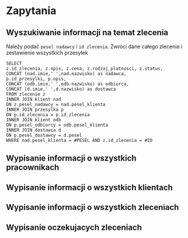 # Zapytania

## Wyszukiwanie informacji na temat zlecenia
Należy podać `pesel nadawcy` i `id zlecenia`.
Zwróci dane całego zlecenia i zestawienie wszystkich przesyłek

```
SELECT 
z.id_zlecenia, z.opis, z.cena, z.rodzaj_platnosci, z.status,
CONCAT (nad.imie,' ',nad.nazwisko) as nadawca,
p.id_przesylki, p.opis,
CONCAT (odb.imie,' ',odb.nazwisko) as odbiorca,
CONCAT (d.imie,' ',d.nazwisko) as dostawca
FROM zlecenie z
INNER JOIN klient nad
ON z.pesel_nadawcy = nad.pesel_klienta
INNER JOIN przesylka p
ON p.id_zlecenia = p.id_zlecenia
INNER JOIN klient odb
ON p.pesel_odbiorcy = odb.pesel_klienta
INNER JOIN dostawca d
ON p.pesel_dostawcy = d.pesel
WHERE nad.pesel_klienta = #PESEL AND z.id_zlecenia = #ID
```

## Wypisanie informacji o wszystkich pracownikach

## Wypisanie informacji o wszystkich klientach

## Wypisanie informacji o wszystkich zleceniach

## Wypisanie oczekujacych zleceniach 
